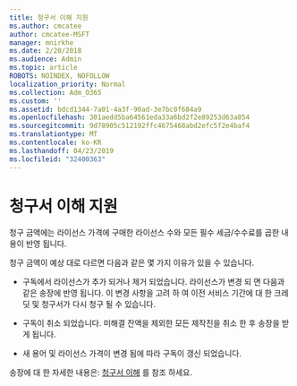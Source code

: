 ```yaml
---
title: 청구서 이해 지원
ms.author: cmcatee
author: cmcatee-MSFT
manager: mnirkhe
ms.date: 2/20/2018
ms.audience: Admin
ms.topic: article
ROBOTS: NOINDEX, NOFOLLOW
localization_priority: Normal
ms.collection: Adm_O365
ms.custom: ''
ms.assetid: bdcd1344-7a01-4a3f-90ad-3e7bc0f684a9
ms.openlocfilehash: 301aedd5ba64561eda33a6bd2f2e89253d63a854
ms.sourcegitcommit: 9d78905c512192ffc4675468abd2efc5f2e4baf4
ms.translationtype: MT
ms.contentlocale: ko-KR
ms.lasthandoff: 04/23/2019
ms.locfileid: "32400363"
---
```

# <a name="help-understanding-your-bill"></a>청구서 이해 지원

청구 금액에는 라이선스 가격에 구매한 라이선스 수와 모든 필수 세금/수수료를 곱한 내용이 반영 됩니다.
  
청구 금액이 예상 대로 다르면 다음과 같은 몇 가지 이유가 있을 수 있습니다.
  
- 구독에서 라이선스가 추가 되거나 제거 되었습니다. 라이선스가 변경 되 면 다음과 같은 송장에 반영 됩니다. 이 변경 사항을 고려 하 여 이전 서비스 기간에 대 한 크레딧 및 청구서가 다시 청구 될 수 있습니다.
    
- 구독이 취소 되었습니다. 미해결 잔액을 제외한 모든 제작진을 취소 한 후 송장을 받게 됩니다.
    
- 새 용어 및 라이선스 가격이 변경 됨에 따라 구독이 갱신 되었습니다.
    
송장에 대 한 자세한 내용은: [청구서 이해](https://support.office.com/article/0724b428-fb59-4962-8c37-6674166d7507) 를 참조 하세요.
  

